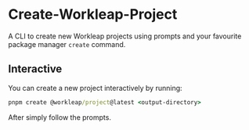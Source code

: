 # Create-Workleap-Project

A CLI to create new Workleap projects using prompts and your favourite package manager `create` command.

## Interactive

You can create a new project interactively by running:

```cmd
pnpm create @workleap/project@latest <output-directory>
```

After simply follow the prompts.
